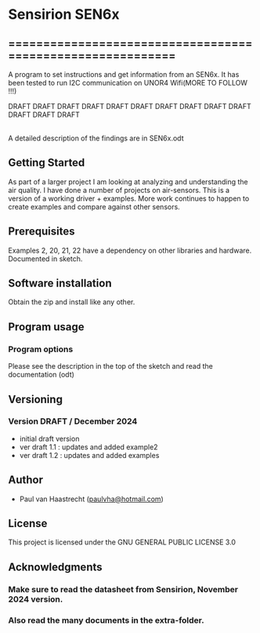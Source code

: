# Sensirion SEN6x

## ===========================================================

A program to set instructions and get information from an SEN6x. It has been
tested to run I2C communication on UNOR4 Wifi(MORE TO FOLLOW !!!)

DRAFT DRAFT DRAFT DRAFT DRAFT DRAFT DRAFT DRAFT DRAFT DRAFT DRAFT DRAFT DRAFT 

<br> A detailed description of the findings are in SEN6x.odt

## Getting Started
As part of a larger project I am looking at analyzing and understanding the air quality.
I have done a number of projects on air-sensors. This is a version of a working driver + examples.
More work continues to happen to create examples and compare against other sensors.

## Prerequisites
Examples 2, 20, 21, 22 have a dependency on other libraries and hardware. Documented in sketch.

## Software installation
Obtain the zip and install like any other.

## Program usage

### Program options
Please see the description in the top of the sketch and read the documentation (odt)

## Versioning

### Version DRAFT / December 2024
 * initial draft version
 * ver draft 1.1 : updates and added example2
 * ver draft 1.2 : updates and added examples

## Author
 * Paul van Haastrecht (paulvha@hotmail.com)

## License
This project is licensed under the GNU GENERAL PUBLIC LICENSE 3.0

## Acknowledgments

### Make sure to read the datasheet from Sensirion, November 2024 version.<br>
### Also read the many documents in the extra-folder.<br>
